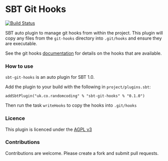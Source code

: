 # SBT Git Hooks

[![Build Status](https://travis-ci.org/randomcoder/sbt-git-hooks.svg?branch=master)](https://travis-ci.org/randomcoder/sbt-git-hooks)

SBT auto plugin to manage git hooks from within the project. This plugin will copy any files from the
`git-hooks` directory into `.git/hooks` and ensure they are executable.

See the git hooks [documentation](https://git-scm.com/book/en/v2/Customizing-Git-Git-Hooks) for details on
the hooks that are available.

### How to use

`sbt-git-hooks` is an auto plugin for SBT 1.0.

Add the plugin to your build with the following in `project/plugins.sbt`:

```
addSbtPlugin("uk.co.randomcoding" % "sbt-git-hooks" % "0.1.0")
```

Then run the task `writeHooks` to copy the hooks into `.git/hooks`

### Licence

This plugin is licenced under the [AGPL v3](https://www.gnu.org/licenses/agpl-3.0.en.html)

### Contributions

Contributions are welcome. Please create a fork and submit pull requests.
